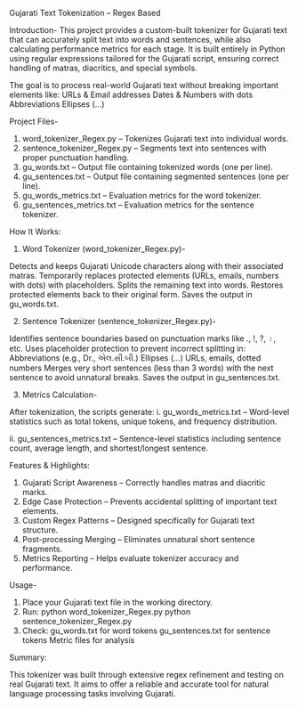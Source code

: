 Gujarati Text Tokenization – Regex Based

Introduction-
This project provides a custom-built tokenizer for Gujarati text that can accurately split text into words and sentences, while also calculating performance metrics for each stage.
It is built entirely in Python using regular expressions tailored for the Gujarati script, ensuring correct handling of matras, diacritics, and special symbols.

The goal is to process real-world Gujarati text without breaking important elements like:
URLs & Email addresses
Dates & Numbers with dots
Abbreviations
Ellipses (...)


Project Files-

1. word_tokenizer_Regex.py – Tokenizes Gujarati text into individual words.
2. sentence_tokenizer_Regex.py – Segments text into sentences with proper punctuation handling.
3. gu_words.txt – Output file containing tokenized words (one per line).
4. gu_sentences.txt – Output file containing segmented sentences (one per line).
5. gu_words_metrics.txt – Evaluation metrics for the word tokenizer.
6. gu_sentences_metrics.txt – Evaluation metrics for the sentence tokenizer.


How It Works:

1. Word Tokenizer (word_tokenizer_Regex.py)-

Detects and keeps Gujarati Unicode characters along with their associated matras.
Temporarily replaces protected elements (URLs, emails, numbers with dots) with placeholders.
Splits the remaining text into words.
Restores protected elements back to their original form.
Saves the output in gu_words.txt.

2. Sentence Tokenizer (sentence_tokenizer_Regex.py)-

Identifies sentence boundaries based on punctuation marks like ., !, ?, ।, etc.
Uses placeholder protection to prevent incorrect splitting in:
Abbreviations (e.g., Dr., એલ.સી.બી.)
Ellipses (...)
URLs, emails, dotted numbers
Merges very short sentences (less than 3 words) with the next sentence to avoid unnatural breaks.
Saves the output in gu_sentences.txt.

3. Metrics Calculation-

After tokenization, the scripts generate:
i. gu_words_metrics.txt – Word-level statistics such as total tokens, unique tokens, and frequency distribution.

ii. gu_sentences_metrics.txt – Sentence-level statistics including sentence count, average length, and shortest/longest sentence.


Features & Highlights:

1. Gujarati Script Awareness – Correctly handles matras and diacritic marks.
2. Edge Case Protection – Prevents accidental splitting of important text elements.
3. Custom Regex Patterns – Designed specifically for Gujarati text structure.
4. Post-processing Merging – Eliminates unnatural short sentence fragments.
5. Metrics Reporting – Helps evaluate tokenizer accuracy and performance.


Usage-

1. Place your Gujarati text file in the working directory.
2. Run:
python word_tokenizer_Regex.py
python sentence_tokenizer_Regex.py
3. Check:
gu_words.txt for word tokens
gu_sentences.txt for sentence tokens
Metric files for analysis

Summary:

This tokenizer was built through extensive regex refinement and testing on real Gujarati text.
It aims to offer a reliable and accurate tool for natural language processing tasks involving Gujarati.

